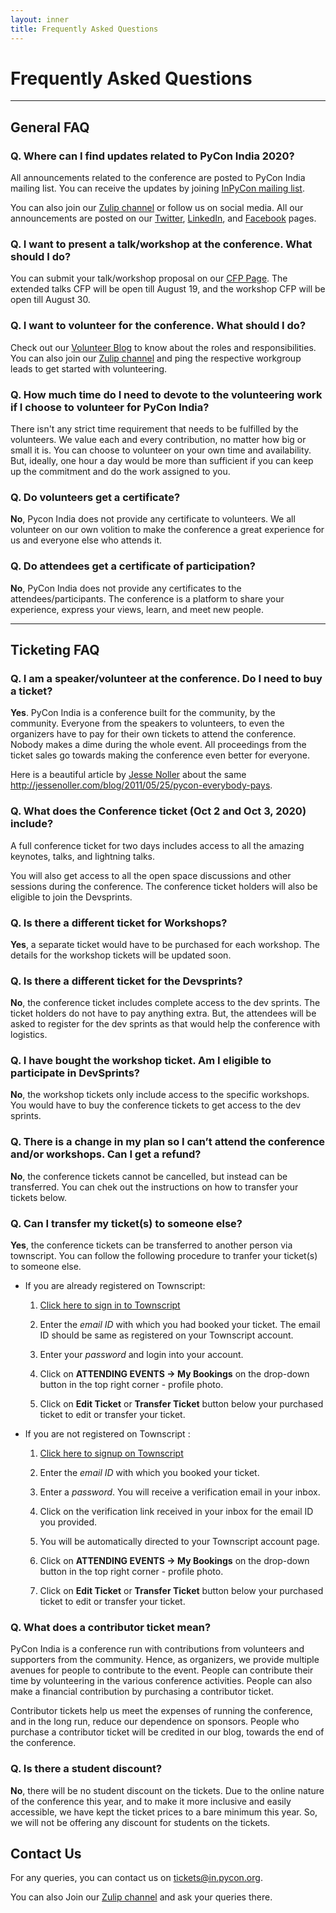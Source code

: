 ```yaml
---
layout: inner
title: Frequently Asked Questions
---
```


# Frequently Asked Questions

---
## General FAQ

### Q. Where can I find updates related to PyCon India 2020?

All announcements related to the conference are posted to PyCon India mailing list.  You can receive the updates by joining [InPyCon mailing list](
https://mail.python.org/mailman/listinfo/inpycon).

You can also join our [Zulip channel](https://pyconindia.zulipchat.com/) or follow us on social media. All our announcements are posted on our [Twitter](https://twitter.com/pyconindia/), [LinkedIn](https://www.linkedin.com/company/pyconindia/), and [Facebook](https://www.facebook.com/PyConIndia/) pages.

### Q. I want to present a talk/workshop at the conference. What should I do?

You can submit your talk/workshop proposal on our [CFP Page](https://in.pycon.org/cfp/2020/proposals/). The extended talks CFP will be open till August 19, and the workshop CFP will be open till August 30.

### Q. I want to volunteer for the conference. What should I do?

Check out our [Volunteer Blog](https://in.pycon.org/blog/2020/2020-call-for-volunteers.html) to know about the roles and responsibilities. You can also join our [Zulip channel](https://pyconindia.zulipchat.com/) and ping the respective workgroup leads to get started with volunteering.

### Q. How much time do I need to devote to the volunteering work if I choose to volunteer for PyCon India?

There isn't any strict time requirement that needs to be fulfilled by the volunteers. We value each and every contribution, no matter how big or small it is. You can choose to volunteer on your own time and availability. But, ideally, one hour a day would be more than sufficient if you can keep up the commitment and do the work assigned to you.

### Q. Do volunteers get a certificate?

**No**, Pycon India does not provide any certificate to volunteers. We all volunteer on our own volition to make the conference a great experience for us and everyone else who attends it.

### Q. Do attendees get a certificate of participation?

**No**, PyCon India does not provide any certificates to the attendees/participants. The conference is a platform to share your experience, express your views, learn, and meet new people.

---

## Ticketing FAQ

### Q. I am a speaker/volunteer at the conference. Do I need to buy a ticket?

**Yes**. PyCon India is a conference built for the community, by the community. Everyone from the speakers to volunteers, to even the organizers have to pay for their own tickets to attend the conference. Nobody makes a dime during the whole event. All proceedings from the ticket sales go towards making the conference even better for everyone.

Here is a beautiful article by [Jesse Noller](https://twitter.com/jessenoller) about the same http://jessenoller.com/blog/2011/05/25/pycon-everybody-pays.

### Q. What does the Conference ticket (Oct 2 and Oct 3, 2020) include?

A full conference ticket for two days includes access to all the amazing keynotes, talks, and lightning talks.

You will also get access to all the open space discussions and other sessions during the conference. The conference ticket holders will also be eligible to join the Devsprints.

### Q. Is there a different ticket for Workshops?

**Yes**, a separate ticket would have to be purchased for each workshop. The details for the workshop tickets will be updated soon.

### Q. Is there a different ticket for the Devsprints?

**No**, the conference ticket includes complete access to the dev sprints. The ticket holders do not have to pay anything extra. But, the attendees will be asked to register for the dev sprints as that would help the conference with logistics.

### Q. I have bought the workshop ticket. Am I eligible to participate in DevSprints?

**No**, the workshop tickets only include access to the specific workshops. You would have to buy the conference tickets to get access to the dev sprints.

### Q. There is a change in my plan so I can’t attend the conference and/or workshops. Can I get a refund?


**No**, the conference tickets cannot be cancelled, but instead can be transferred. You can chek out the instructions on how to transfer your tickets below.

### Q. Can I transfer my ticket(s) to someone else?

**Yes**, the conference tickets can be transferred to another person via townscript. You can follow the following procedure to tranfer your ticket(s) to someone else.

* If you are already registered on Townscript:

    1) [Click here to sign in to Townscript](https://www.townscript.com/signin)

    2) Enter the _email ID_ with which you had booked your ticket. The email ID should be same as registered on your Townscript account.

    3) Enter your _password_ and login into your account.

    4) Click on **ATTENDING EVENTS -> My Bookings** on the drop-down button in the top right corner - profile photo.

    5) Click on **Edit Ticket** or **Transfer Ticket** button below your purchased ticket to edit or transfer your ticket.

* If you are not registered on Townscript :

    1) [Click here to signup on Townscript](https://www.townscript.com/signup)

    2) Enter the _email ID_ with which you booked your ticket.

    3) Enter a _password_. You will receive a verification email in your inbox.

    4) Click on the verification link received in your inbox for the email ID you provided.

    5) You will be automatically directed to your Townscript account page.

    6) Click on **ATTENDING EVENTS -> My Bookings** on the drop-down button in the top right corner - profile photo.

    7) Click on **Edit Ticket** or **Transfer Ticket** button below your purchased ticket to edit or transfer your ticket.


### Q. What does a contributor ticket mean?

PyCon India is a conference run with contributions from volunteers and supporters from the community. Hence, as organizers, we provide multiple avenues for people to contribute to the event. People can contribute their time by volunteering in the various conference activities. People can also make a financial contribution by purchasing a contributor ticket.

Contributor tickets help us meet the expenses of running the conference, and in the long run, reduce our dependence on sponsors. People who purchase a contributor ticket will be credited in our blog, towards the end of the conference.


### Q. Is there a student discount?

**No**, there will be no student discount on the tickets. Due to the online nature of the conference this year, and to make it more inclusive and easily accessible, we have kept the ticket prices to a bare minimum this year. So, we will not be offering any discount for students on the tickets.

## Contact Us

For any queries, you can contact us on <tickets@in.pycon.org>.

You can also Join our [Zulip channel](https://pyconindia.zulipchat.com/) and ask your queries there.

